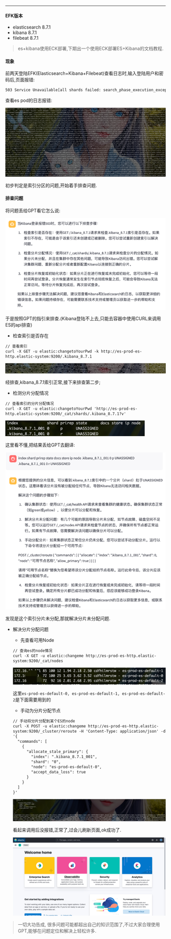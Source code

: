 <article-title title="Kibana报错503排查"></article-title>

<article-meta date="2023年09月04日"></article-meta>

--- 
#### EFK版本
* elasticsearch 8.7.1
* kibana 8.7.1
* filebeat 8.7.1

> es+kibana使用ECK部署,下期出一个使用ECK部署ES+Kibana的文档教程.


#### 现象
前两天登陆EFK(Elasticsearch+Kibana+Filebeat)查看日志时,输入登陆用户和密码后,页面报错:
```html
503 Service Unavailable[all shards failed: search_phase_execution_exception\n\tRoot causes:\n\t\tno_shard_available_action_exception: null]: all shards failed
```
查看es pod的日志报错:

![503.png](./static/kibana-503.png)

初步判定是索引分区的问题,开始着手排查问题.

#### 排查问题
将问题丢给GPT看它怎么说:

![503.png](./static/kibana-503-gpt.png)

于是按照GPT的指引来排查.(Kibana登陆不上去,只能去容器中使用CURL来调用ES的api排查)

* 检查索引是否存在
```shell
// 查看索引
curl -X GET -u elastic:changetoYourPwd -k http://es-prod-es-http.elastic-system:9200/.kibana_8.7.1
```
![index](./static/kibana-503-index.png)

经排查,kibana_8.7.1索引正常,接下来排查第二步;

* 检测分片分配情况
```shell
// 查看索引的分片分配情况
curl -X GET -u elastic:changetoYourPwd 'http://es-prod-es-http.elastic-system:9200/_cat/shards/.kibana_8.7.1?v'
```
![shard](./static/kibana-503-shard.png)

这里看不懂,把结果丢给GPT去翻译:

![shard-unassigned](./static/kibana-503-shard-unassigned.png)

发现是这个索引分片未分配,那就解决分片未分配问题.

* 解决分片分配问题
  * 先查看可用Node
  ```shell
  // 查询es的node情况
  curl -X GET -u elastic:changeme http://es-prod-es-http.elastic-system:9200/_cat/nodes
  ```
  
  ![node](./static/kibana-503-node.png)
  
  这里`es-prod-es-default-0, es-prod-es-default-1, es-prod-es-default-2`是下面需要用到的
  * 手动为分片分配节点
  ```shell
  // 手动将分片分配到某个ES的node
  curl -X POST -u elastic:changeme http://es-prod-es-http.elastic-system:9200/_cluster/reroute -H 'Content-Type: application/json' -d '{
    "commands": [
      {
        "allocate_stale_primary": {
          "index": ".kibana_8.7.1_001",
          "shard": "0",
          "node": "es-prod-es-default-0",
          "accept_data_loss": true
        }
      }
    ]
  }'
  ```
  
  ![img.png](static/kibana-503-node-fix.png)
  
  看起来调用后没报错,正常了,过会儿刷新页面,ok成功了.

  ![ok](static/kibana-503-ok.png)

> 一切大功告成, 很多问题可能都超出自己的知识范围了,不过大家合理使用GPT,能够在问题定位和解决上轻松许多.


  
